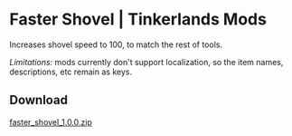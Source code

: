 # Faster Shovel | Tinkerlands Mods

Increases shovel speed to 100, to match the rest of tools.

_Limitations:_ mods currently don't support localization, so the item names, descriptions, etc remain as keys.

## Download

[faster_shovel_1.0.0.zip](https://github.com/jesuscc1993/modding/raw/refs/heads/master/tinkerlands/faster_shovel/__release__/faster_shovel_1.0.0.zip)
